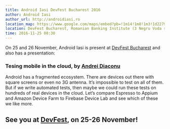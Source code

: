 ```yaml
---
title: Android Iasi DevFest Bucharest 2016
author: Android Iasi
author_url: http://androidiasi.ro
location_map: https://www.google.com/maps/embed?pb=!1m14!1m8!1m3!1d22794.249108062253!2d26.118814000000004!3d44.427395!3m2!1i1024!2i768!4f13.1!3m3!1m2!1s0x0%3A0x622544f4ce9e5629!2sInstitutul+Bancar+Rom%C3%A2n!5e0!3m2!1sen!2sus!4v1479328983345
location: DevFest Bucharest, Romanian Banking Institute (3 Negru Voda street, Sector 3), Bucharest [(devfest.ro)](http://devfest.ro)
time: 2016-11-25 08:30
---
```


On 25 and 26 November, Android Iasi is present at [DevFest Bucharest](http://devfest.ro) and also has a presentation:

### Tesing mobile in the cloud, by [Andrei Diaconu](http://andreidiaconu.com)

Android has a fragmented ecosystem. There are devices out there with square screens or even no 3G antenna. It’s impossible to test on all of them. But if we write automated tests, then maybe we could run these tests on hundreds of real devices in the cloud. Let’s compare Espresso to Appium and Amazon Device Farm to Firebase Device Lab and see which of these we like more.

## See you at [DevFest](http://devfest.ro), on 25-26 November!
